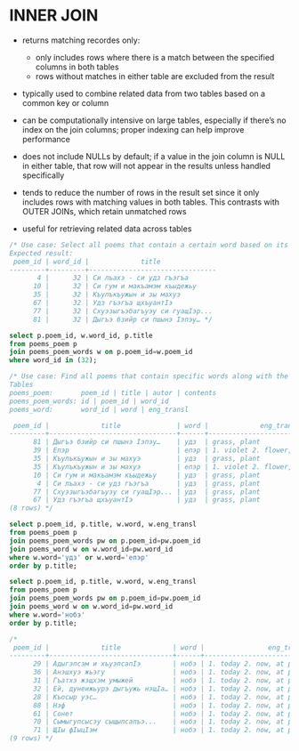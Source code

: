 
# INNER JOIN
- returns matching recordes only:
    - only includes rows where there is a match between the specified columns in both tables
    - rows without matches in either table are excluded from the result

- typically used to combine related data from two tables based on a common key or column
- can be computationally intensive on large tables, especially if there’s no index on the join columns; proper indexing can help improve performance
- does not include NULLs by default; if a value in the join column is NULL in either table, that row will not appear in the results unless handled specifically
- tends to reduce the number of rows in the result set since it only includes rows with matching values in both tables. This contrasts with OUTER JOINs, which retain unmatched rows
- useful for retrieving related data across tables

```sql
/* Use case: Select all poems that contain a certain word based on its word_id 32 (here: удз - grass).
Expected result:
 poem_id | word_id |             title              
---------+---------+--------------------------------
       4 |      32 | Си лъахэ - си удз гъэгъа
      10 |      32 | Си гум и макъамэм къыдежьу
      35 |      32 | Къулъкъужын и зы махуэ
      67 |      32 | Удз гъэгъа щхъуантIэ
      77 |      32 | Схуэзыгъэбагъуэу си гуащIэр...
      81 |      32 | Дыгъэ бзийр си пшынэ Iэпэу… */

select p.poem_id, w.word_id, p.title
from poems_poem p
join poems_poem_words w on p.poem_id=w.poem_id
where word_id in (32);

/* Use case: Find all poems that contain specific words along with the words' translations.
Tables 
poems_poem:       poem_id | title | autor | contents
poems_poem_words: id | poem_id | word_id
poems_word:       word_id | word | eng_transl

 poem_id |             title              | word |             eng_transl              
---------+--------------------------------+------+-------------------------------------
      81 | Дыгъэ бзийр си пшынэ Iэпэу…    | удз  | grass, plant
      39 | Епэр                           | епэр | 1. violet 2. flower, blossom, blume
      35 | Къулъкъужын и зы махуэ         | удз  | grass, plant
      35 | Къулъкъужын и зы махуэ         | епэр | 1. violet 2. flower, blossom, blume
      10 | Си гум и макъамэм къыдежьу     | удз  | grass, plant
       4 | Си лъахэ - си удз гъэгъа       | удз  | grass, plant
      77 | Схуэзыгъэбагъуэу си гуащIэр... | удз  | grass, plant
      67 | Удз гъэгъа щхъуантIэ           | удз  | grass, plant
(8 rows) */

select p.poem_id, p.title, w.word, w.eng_transl
from poems_poem p
join poems_poem_words pw on p.poem_id=pw.poem_id
join poems_word w on w.word_id=pw.word_id
where w.word='удз' or w.word='епэр'
order by p.title;

select p.poem_id, p.title, w.word, w.eng_transl
from poems_poem p
join poems_poem_words pw on p.poem_id=pw.poem_id
join poems_word w on w.word_id=pw.word_id
where w.word='нобэ'
order by p.title;

/*
 poem_id |             title             | word |                eng_transl                
---------+-------------------------------+------+------------------------------------------
      29 | Адыгэпсэм и хъуэпсапIэ        | нобэ | 1. today 2. now, at present, in our days
      36 | Анэшхуэ жьэгу                 | нобэ | 1. today 2. now, at present, in our days
      31 | Гъатхэ жэщхэм умыжей          | нобэ | 1. today 2. now, at present, in our days
      32 | Ей, дунеижьурэ дыгъужь нэщIа… | нобэ | 1. today 2. now, at present, in our days
      28 | Къосыр уэс…                   | нобэ | 1. today 2. now, at present, in our days
      88 | Нэф                           | нобэ | 1. today 2. now, at present, in our days
      61 | Сонет                         | нобэ | 1. today 2. now, at present, in our days
      70 | Сымыгупсысэу сыщыпсалъэ...    | нобэ | 1. today 2. now, at present, in our days
      71 | ЩIы фIыцIэм                   | нобэ | 1. today 2. now, at present, in our days
(9 rows) */
```





